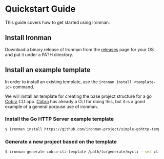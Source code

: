 # Quickstart Guide

This guide covers how to get started using Ironman.

## Install Ironman

Download a binary release of Ironman from the [releases](https://github.com/ironman-project/ironman/releases) page for your OS and put it under a PATH directory.

## Install an example template

In order to install an existing template, use the ```ironman install <template-id>``` command.

We will install an template for creating the base project structure for a go [Cobra](https://github.com/spf13/cobra) CLI app. [Cobra](https://github.com/spf13/cobra) has already a CLI for doing this, but it is a good example of a general porpuse use of ironman.

### Install the Go HTTP Server example template

```bash
$ ironman install https://github.com/ironman-project/simple-gohttp-template.git
```

### Generate a new project based on the template

```bash
$ ironman generate cobra-cli-template /path/to/generate/mycli --set cliName=mycli,projectName="My CLI",projectDescription="This is an example generated cobra cli project"
```

